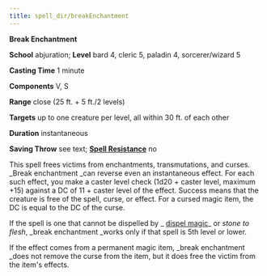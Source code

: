 ```yaml
---
title: spell_dir/breakEnchantment
---
```

 **Break Enchantment**

**School** abjuration; **Level** bard 4, cleric 5, paladin 4, sorcerer/wizard 5

**Casting Time** 1 minute

**Components** V, S

**Range** close (25 ft. + 5 ft./2 levels)

**Targets** up to one creature per level, all within 30 ft. of each other

**Duration** instantaneous

**Saving Throw** see text; **[Spell Resistance](../glossary#_spell-resistance)** no

This spell frees victims from enchantments, transmutations, and curses. _Break enchantment _can reverse even an instantaneous effect. For each such effect, you make a caster level check (1d20 + caster level, maximum +15) against a DC of 11 + caster level of the effect. Success means that the creature is free of the spell, curse, or effect. For a cursed magic item, the DC is equal to the DC of the curse.

If the spell is one that cannot be dispelled by _ [dispel magic](dispelMagic#_dispel-magic)_ or _stone to flesh_, _break enchantment _works only if that spell is 5th level or lower.

If the effect comes from a permanent magic item, _break enchantment _does not remove the curse from the item, but it does free the victim from the item's effects.


